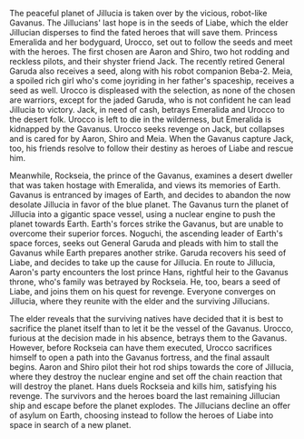 <!-- Message from Space (1978) -->

The peaceful planet of Jillucia is taken over by the vicious, robot-like Gavanus. The Jillucians' last hope is in the seeds of Liabe, which the elder Jillucian disperses to find the fated heroes that will save them. Princess Emeralida and her bodyguard, Urocco, set out to follow the seeds and meet with the heroes. The first chosen are Aaron and Shiro, two hot rodding and reckless pilots, and their shyster friend Jack. The recently retired General Garuda also receives a seed, along with his robot companion Beba-2. Meia, a spoiled rich girl who's come joyriding in her father's spaceship, receives a seed as well. Urocco is displeased with the selection, as none of the chosen are warriors, except for the jaded Garuda, who is not confident he can lead Jillucia to victory. Jack, in need of cash, betrays Emeralida and Urocco to the desert folk. Urocco is left to die in the wilderness, but Emeralida is kidnapped by the Gavanus. Urocco seeks revenge on Jack, but collapses and is cared for by Aaron, Shiro and Meia. When the Gavanus capture Jack, too, his friends resolve to follow their destiny as heroes of Liabe and rescue him.

Meanwhile, Rockseia, the prince of the Gavanus, examines a desert dweller that was taken hostage with Emeralida, and views its memories of Earth. Gavanus is entranced by images of Earth, and decides to abandon the now desolate Jillucia in favor of the blue planet. The Gavanus turn the planet of Jillucia into a gigantic space vessel, using a nuclear engine to push the planet towards Earth. Earth's forces strike the Gavanus, but are unable to overcome their superior forces. Noguchi, the ascending leader of Earth's space forces, seeks out General Garuda and pleads with him to stall the Gavanus while Earth prepares another strike. Garuda recovers his seed of Liabe, and decides to take up the cause for Jillucia. En route to Jillucia, Aaron's party encounters the lost prince Hans, rightful heir to the Gavanus throne, who's family was betrayed by Rockseia. He, too, bears a seed of Liabe, and joins them on his quest for revenge. Everyone converges on Jillucia, where they reunite with the elder and the surviving Jillucians.

The elder reveals that the surviving natives have decided that it is best to sacrifice the planet itself than to let it be the vessel of the Gavanus. Urocco, furious at the decision made in his absence, betrays them to the Gavanus. However, before Rockseia can have them executed, Urocco sacrifices himself to open a path into the Gavanus fortress, and the final assault begins. Aaron and Shiro pilot their hot rod ships towards the core of Jillucia, where they destroy the nuclear engine and set off the chain reaction that will destroy the planet. Hans duels Rockseia and kills him, satisfying his revenge. The survivors and the heroes board the last remaining Jillucian ship and escape before the planet explodes. The Jillucians decline an offer of asylum on Earth, choosing instead to follow the heroes of Liabe into space in search of a new planet.